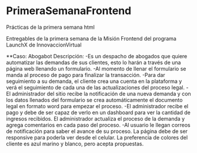 # PrimeraSemanaFrontend
Prácticas de la primera semana html

Entregables de la primera semana de la Misión Frontend del programa LaunchX de InnovaccionVirtual

**Caso: Abogabot
Descripción: 
-Es un despacho de abogados que quiere automatizar las demandas de sus clientes, esto lo harán a través de una página web llenando un formulario. 
-Al momento de llenar el formulario se manda al proceso de pago para finalizar la transacción.
-Para dar seguimiento a su demanda, el cliente crea una cuenta en la plataforma y verá el seguimiento de cada una de las actualizaciones del proceso legal. 
-El administrador del sitio recibe la notificación de una nueva demanda y con los datos llenados del formulario se crea automáticamente el documento legal en formato word para empezar el proceso. 
-El administrador recibe el pago y debe de ser capaz de verlo en un dashboard para ver la cantidad de ingresos recibidos. El administrador actualiza el proceso de la demanda y agrega comentarios en cada paso del proceso. 
-Al usuario le llegan correos de notificación para saber el avance de su proceso. La página debe de ser responsive para poderla ver desde el celular. La preferencia de colores del cliente es azul marino y blanco, pero acepta propuestas.
